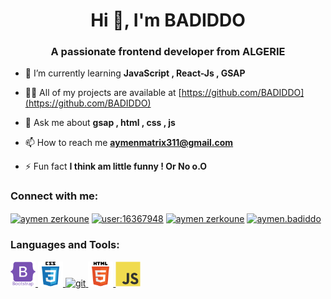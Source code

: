 <h1 align="center">Hi 👋, I'm BADIDDO</h1>
<h3 align="center">A passionate frontend developer from ALGERIE</h3>

- 🌱 I’m currently learning **JavaScript , React-Js , GSAP**

- 👨‍💻 All of my projects are available at [https://github.com/BADIDDO](https://github.com/BADIDDO)

- 💬 Ask me about **gsap , html , css , js**

- 📫 How to reach me **aymenmatrix311@gmail.com**

- ⚡ Fun fact **I think am little funny ! Or No o.O**

<h3 align="left">Connect with me:</h3>
<p align="left">
<a href="https://linkedin.com/in/aymen zerkoune" target="blank"><img align="center" src="https://raw.githubusercontent.com/rahuldkjain/github-profile-readme-generator/master/src/images/icons/Social/linked-in-alt.svg" alt="aymen zerkoune" height="30" width="40" /></a>
<a href="https://stackoverflow.com/users/user:16367948" target="blank"><img align="center" src="https://raw.githubusercontent.com/rahuldkjain/github-profile-readme-generator/master/src/images/icons/Social/stack-overflow.svg" alt="user:16367948" height="30" width="40" /></a>
<a href="https://fb.com/aymen zerkoune" target="blank"><img align="center" src="https://raw.githubusercontent.com/rahuldkjain/github-profile-readme-generator/master/src/images/icons/Social/facebook.svg" alt="aymen zerkoune" height="30" width="40" /></a>
<a href="https://instagram.com/aymen.badiddo" target="blank"><img align="center" src="https://raw.githubusercontent.com/rahuldkjain/github-profile-readme-generator/master/src/images/icons/Social/instagram.svg" alt="aymen.badiddo" height="30" width="40" /></a>
</p>

<h3 align="left">Languages and Tools:</h3>
<p align="left"> <a href="https://getbootstrap.com" target="_blank" rel="noreferrer"> <img src="https://raw.githubusercontent.com/devicons/devicon/master/icons/bootstrap/bootstrap-plain-wordmark.svg" alt="bootstrap" width="40" height="40"/> </a> <a href="https://www.w3schools.com/css/" target="_blank" rel="noreferrer"> <img src="https://raw.githubusercontent.com/devicons/devicon/master/icons/css3/css3-original-wordmark.svg" alt="css3" width="40" height="40"/> </a> <a href="https://git-scm.com/" target="_blank" rel="noreferrer"> <img src="https://www.vectorlogo.zone/logos/git-scm/git-scm-icon.svg" alt="git" width="40" height="40"/> </a> <a href="https://www.w3.org/html/" target="_blank" rel="noreferrer"> <img src="https://raw.githubusercontent.com/devicons/devicon/master/icons/html5/html5-original-wordmark.svg" alt="html5" width="40" height="40"/> </a> <a href="https://developer.mozilla.org/en-US/docs/Web/JavaScript" target="_blank" rel="noreferrer"> <img src="https://raw.githubusercontent.com/devicons/devicon/master/icons/javascript/javascript-original.svg" alt="javascript" width="40" height="40"/> </a> </p>

